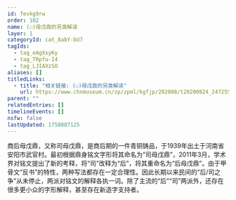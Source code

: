 ```yaml
---
id: fevkg9rw
order: 102
name: (☐)母戊鼎的另类解读
layer: 1
categoryId: cat_8abY-bU7
tagIds:
  - tag_eAgXxyKy
  - tag_TRpfu-I4
  - tag_LJIAXzSO
aliases: []
titledLinks:
  - title: "相关链接: (☐)母戊鼎的另类解读"
    url: https://www.chnmuseum.cn/zp/zpml/kgfjp/202008/t20200824_247255.shtml
parent: ""
relatedEntries: []
timelineEvents: []
nsfw: false
lastUpdated: 1758087125
---
```


商后母戊鼎，又称司母戊鼎，是商后期的一件青铜铸品，于1939年出土于河南省安阳市武官村。最初根据鼎身铭文字形将其命名为“司母戊鼎”，2011年3月，学术界对铭文提出了新的考释，将“司”改释为“后”，将其重命名为“后母戊鼎”。由于甲骨文“反书”的特性，两种写法都存在一定合理性。因此长期以来民间的“后/司之争”从未停止，两派对铭文的解释各执一词。除了主流的“后”“司”两派外，还存在很多更小众的字形解释，甚至存在新造字支持者。